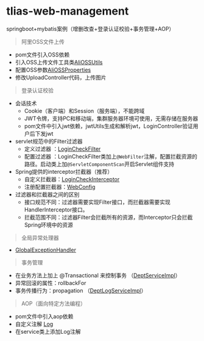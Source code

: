 # tlias-web-management
springboot+mybatis案例（增删改查+登录认证校验+事务管理+AOP）

> 阿里OSS文件上传
- pom文件引入OSS依赖
- 引入OSS上传文件工具类[AliOSSUtils](src/main/java/com/jessie/utils/AliOSSUtils.java)
- 配置OSS参数[AliOSSProperties](src/main/java/com/jessie/utils/AliOSSProperties.java)
- 修改UploadController代码，上传图片

> 登录认证校验
- 会话技术
    - Cookie（客户端）和Session（服务端），不能跨域
    - JWT令牌，支持PC和移动端，集群服务器环境可使用，无需存储在服务器
    - pom文件中引入jwt依赖，jwtUtils生成和解析jwt，LoginController验证用户后下发jwt
- servlet规范中的Filter过滤器
    - 定义过滤器 ：[LoginCheckFilter](src/main/java/com/jessie/filter/LoginCheckFilter.java)
    - 配置过滤器 ：LoginCheckFilter类加上`@WebFilter`注解，配置拦截资源的路径。启动类上加`@ServletComponentScan`开启Servlet组件支持
- Spring提供的interceptor拦截器（推荐）
    - 自定义拦截器：[LoginCheckInterceptor](src/main/java/com/jessie/interceptor/LoginCheckInterceptor.java)
    - 注册配置拦截器：[WebConfig](src/main/java/com/jessie/config/WebConfig.java)
- 过滤器和拦截器之间的区别
    - 接口规范不同：过滤器需要实现Filter接口，而拦截器需要实现HandlerInterceptor接口。
    - 拦截范围不同：过滤器Filter会拦截所有的资源，而Interceptor只会拦截Spring环境中的资源

> 全局异常处理器
- [GlobalExceptionHandler](src/main/java/com/jessie/exception/GlobalExceptionHandler.java)

> 事务管理
- 在业务方法上加上 @Transactional 来控制事务 （[DeptServiceImpl](src/main/java/com/jessie/service/impl/DeptServiceImpl.java)）
- 异常回滚的属性：rollbackFor
- 事务传播行为：propagation （[DeptLogServiceImpl](src/main/java/com/jessie/service/impl/DeptLogServiceImpl.java)）

> AOP（面向特定方法编程）
- pom文件中引入aop依赖
- 自定义注解 [Log](src/main/java/com/jessie/anno/Log.java)
- 在service类上添加Log注解
